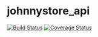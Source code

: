 # johnnystore_api
[![Build Status](https://travis-ci.com/ocranbillions/johnnystore_api.svg?branch=main)](https://travis-ci.com/ocranbillions/johnnystore_api) [![Coverage Status](https://coveralls.io/repos/github/ocranbillions/johnnystore_api/badge.svg?branch=main)](https://coveralls.io/github/ocranbillions/johnnystore_api?branch=main)
